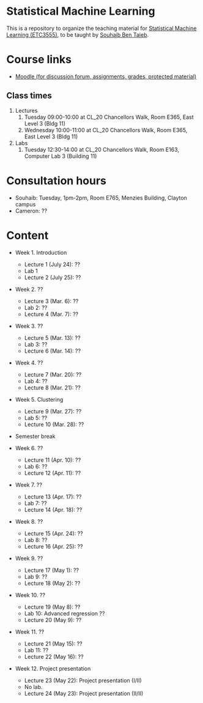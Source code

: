 # Statistical Machine Learning
This is a repository to organize the teaching material for [Statistical Machine Learning (ETC3555)](http://www.monash.edu/pubs/2018handbooks/units/ETC3555.html), to be taught by [Souhaib Ben Taieb](http://www.souhaib-bentaieb.com).

# Course links

- [Moodle (for discussion forum, assignments, grades, protected material)](https://moodle.vle.monash.edu/course/view.php?id=45443)

## Class times
1. Lectures
	1. Tuesday 09:00-10:00 at CL_20 Chancellors Walk, Room E365, East Level 3 (Bldg 11)
	2. Wednesday 10:00-11:00 at CL_20 Chancellors Walk, Room E365, East Level 3 (Bldg 11)
2. Labs
	1. Tuesday 12:30-14:00 at CL_20 Chancellors Walk, Room E163, Computer Lab 3 (Building 11)

	
# Consultation hours

- Souhaib: Tuesday, 1pm-2pm, Room E765, Menzies Building, Clayton campus
- Cameron: ??

# Content

- Week 1. Introduction 
	- Lecture 1 (July 24): ?? 
	- Lab 1 
	- Lecture 2 (July 25): ??
	
- Week 2. ??
	- Lecture 3 (Mar. 6): ??
	- Lab 2: ??
	- Lecture 4 (Mar. 7): ??

- Week 3. ??
	- Lecture 5 (Mar. 13): ??
	- Lab 3: ??
	- Lecture 6 (Mar. 14): ??
	
- Week 4. ??
	- Lecture 7 (Mar. 20): ??
	- Lab 4: ??
	- Lecture 8 (Mar. 21): ??
	
- Week 5. Clustering
	- Lecture 9 (Mar. 27): ??
	- Lab 5: ??
	- Lecture 10 (Mar. 28): ??

- Semester break		
		
- Week 6. ??
	- Lecture 11 (Apr. 10): ??
	- Lab 6: ??
	- Lecture 12 (Apr. 11): ??
	
- Week 7. ??
	- Lecture 13 (Apr. 17): ??
	- Lab 7: ??
	- Lecture 14 (Apr. 18):  ??

	
- Week 8. ??
	- Lecture 15 (Apr. 24): ??
	- Lab 8: ??
	- Lecture 16 (Apr. 25): ?? 
	
- Week 9. ??
	- Lecture 17 (May 1): ??
	- Lab 9: ??
	- Lecture 18 (May 2): ?? 
			
- Week 10.   ??
	- Lecture 19 (May 8): ??
	- Lab 10: Advanced regression  ??
	- Lecture 20 (May 9):  ??
	
- Week 11. ??
	- Lecture 21 (May 15): ??
	- Lab 11: ??
	-  Lecture 22 (May 16): ??
	
- Week 12. Project presentation
	- Lecture 23 (May 22): Project presentation (I/II)
	- No lab.
	- Lecture 24 (May 23): Project presentation (II/II)
	


	
